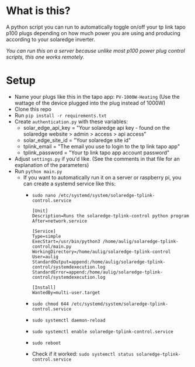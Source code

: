 # What is this?

A python script you can run to automatically toggle on/off your tp link tapo p100 plugs depending on how much power you are using and producing according to your solaredge inverter.

*You can run this on a server because unlike most p100 power plug control scripts, this one works remotely.*

# Setup
- Name your plugs like this in the tapo app: `PV-1000W-Heating` (Use the wattage of the device plugged into the plug instead of 1000W)
- Clone this repo
- Run `pip install -r requirements.txt`
- Create `authentication.py` with these variables:
  - solar_edge_api_key = "Your solaredge api key - found on the solaredge website > admin > access > api access" 
  - solar_edge_site_id = "Your solaredge site id"
  - tplink_email = "The email you use to login to the tp link tapo app"
  - tplink_password = "Your tp link tapo app account password"
- Adjust `settings.py` if you'd like. (See the comments in that file for an explanation of the parameters)
- Run `python main.py`
  - If you want to automatically run it on a server or raspberry pi, you can create a systemd service like this:
    - `sudo nano /etc/systemd/system/solaredge-tplink-control.service`
    
          [Unit]
          Description=Runs the solaredge-tplink-control python program
          After=network.service
  
          [Service]
          Type=simple
          ExecStart=/usr/bin/python3 /home/aulig/solaredge-tplink-control/main.py
          WorkingDirectory=/home/aulig/solaredge-tplink-control
          User=aulig
          StandardOutput=append:/home/aulig/solaredge-tplink-control/systemdexecution.log
          StandardError=append:/home/aulig/solaredge-tplink-control/systemdexecution.log
        
          [Install]
          WantedBy=multi-user.target

    - `sudo chmod 644 /etc/systemd/system/solaredge-tplink-control.service`
    - `sudo systemctl daemon-reload`
    - `sudo systemctl enable solaredge-tplink-control.service`
    - `sudo reboot`
    - Check if it worked: `sudo systemctl status solaredge-tplink-control.service`
